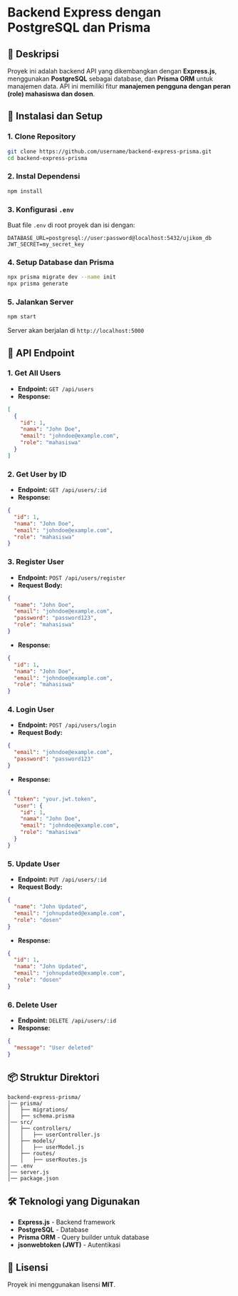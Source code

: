 # Backend Express dengan PostgreSQL dan Prisma

## 📌 Deskripsi
Proyek ini adalah backend API yang dikembangkan dengan **Express.js**, menggunakan **PostgreSQL** sebagai database, dan **Prisma ORM** untuk manajemen data. API ini memiliki fitur **manajemen pengguna dengan peran (role) mahasiswa dan dosen**.

## 🚀 Instalasi dan Setup
### **1. Clone Repository**
```bash
git clone https://github.com/username/backend-express-prisma.git
cd backend-express-prisma
```

### **2. Instal Dependensi**
```bash
npm install
```

### **3. Konfigurasi `.env`**
Buat file `.env` di root proyek dan isi dengan:
```
DATABASE_URL=postgresql://user:password@localhost:5432/ujikom_db
JWT_SECRET=my_secret_key
```

### **4. Setup Database dan Prisma**
```bash
npx prisma migrate dev --name init
npx prisma generate
```

### **5. Jalankan Server**
```bash
npm start
```
Server akan berjalan di `http://localhost:5000`

## 📡 API Endpoint

### **1. Get All Users**
- **Endpoint:** `GET /api/users`
- **Response:**
```json
[
  {
    "id": 1,
    "nama": "John Doe",
    "email": "johndoe@example.com",
    "role": "mahasiswa"
  }
]
```

### **2. Get User by ID**
- **Endpoint:** `GET /api/users/:id`
- **Response:**
```json
{
  "id": 1,
  "nama": "John Doe",
  "email": "johndoe@example.com",
  "role": "mahasiswa"
}
```

### **3. Register User**
- **Endpoint:** `POST /api/users/register`
- **Request Body:**
```json
{
  "name": "John Doe",
  "email": "johndoe@example.com",
  "password": "password123",
  "role": "mahasiswa"
}
```
- **Response:**
```json
{
  "id": 1,
  "nama": "John Doe",
  "email": "johndoe@example.com",
  "role": "mahasiswa"
}
```

### **4. Login User**
- **Endpoint:** `POST /api/users/login`
- **Request Body:**
```json
{
  "email": "johndoe@example.com",
  "password": "password123"
}
```
- **Response:**
```json
{
  "token": "your.jwt.token",
  "user": {
    "id": 1,
    "nama": "John Doe",
    "email": "johndoe@example.com",
    "role": "mahasiswa"
  }
}
```

### **5. Update User**
- **Endpoint:** `PUT /api/users/:id`
- **Request Body:**
```json
{
  "name": "John Updated",
  "email": "johnupdated@example.com",
  "role": "dosen"
}
```
- **Response:**
```json
{
  "id": 1,
  "nama": "John Updated",
  "email": "johnupdated@example.com",
  "role": "dosen"
}
```

### **6. Delete User**
- **Endpoint:** `DELETE /api/users/:id`
- **Response:**
```json
{
  "message": "User deleted"
}
```

## 📦 Struktur Direktori
```
backend-express-prisma/
│── prisma/
│   ├── migrations/
│   ├── schema.prisma
│── src/
│   ├── controllers/
│   │   ├── userController.js
│   ├── models/
│   │   ├── userModel.js
│   ├── routes/
│   │   ├── userRoutes.js
│── .env
│── server.js
│── package.json
```

## 🛠️ Teknologi yang Digunakan
- **Express.js** - Backend framework
- **PostgreSQL** - Database
- **Prisma ORM** - Query builder untuk database
- **jsonwebtoken (JWT)** - Autentikasi

## 📖 Lisensi
Proyek ini menggunakan lisensi **MIT**.
